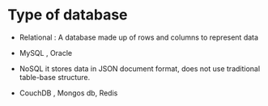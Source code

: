 # Type of database

- Relational : A database made up of rows and columns to represent data
- MySQL , Oracle

- NoSQL it stores data in JSON document format, does not use traditional table-base structure.
- CouchDB , Mongos db, Redis
